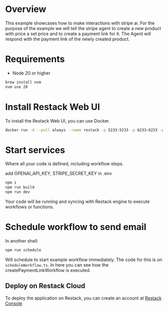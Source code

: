 # Overview

This example showcases how to make interactions with stripe ai. For the purpose of the example we will tell the stripe agent to create a new product with price a set price and to create a payment link for it. The Agent will respond with the payment link of the newly created product.

# Requirements

- Node 20 or higher

```bash
brew install nvm
nvm use 20
```

# Install Restack Web UI

To install the Restack Web UI, you can use Docker.

```bash
docker run -d --pull always --name restack -p 5233:5233 -p 6233:6233 -p 7233:7233 ghcr.io/restackio/restack:main
```

# Start services

Where all your code is defined, including workflow steps.

add OPENAI_API_KEY, STRIPE_SECRET_KEY in .env

```bash
npm i
npm run build
npm run dev
```

Your code will be running and syncing with Restack engine to execute workflows or functions.

# Schedule workflow to send email

In another shell:

```bash
npm run schedule
```

Will schedule to start example workflow immediately. The code for this is on `scheduleWorkflow.ts`. In here you can see how the createPaymentLinkWorkflow is executed.


## Deploy on Restack Cloud

To deploy the application on Restack, you can create an account at [Restack Console](https://console.restack.io)
